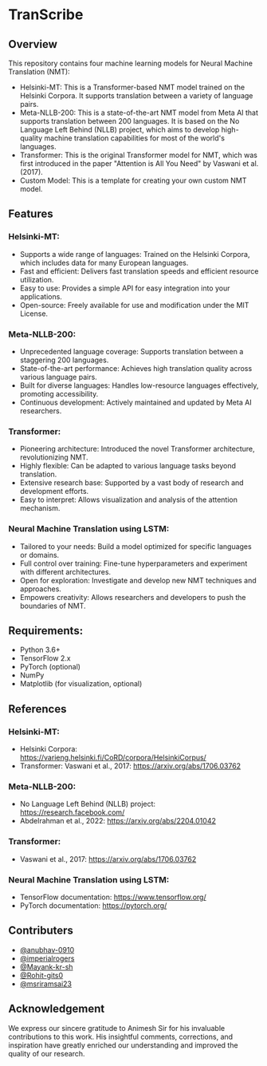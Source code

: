 # TranScribe

## Overview

This repository contains four machine learning models for Neural Machine Translation (NMT):

* Helsinki-MT: This is a Transformer-based NMT model trained on the Helsinki Corpora. It supports translation between a variety of language pairs.
* Meta-NLLB-200: This is a state-of-the-art NMT model from Meta AI that supports translation between 200 languages. It is based on the No Language Left Behind (NLLB) project, which aims to develop high-quality machine translation capabilities for most of the world's languages.
* Transformer: This is the original Transformer model for NMT, which was first introduced in the paper "Attention is All You Need" by Vaswani et al. (2017).
* Custom Model: This is a template for creating your own custom NMT model.

## Features

### Helsinki-MT:

* Supports a wide range of languages: Trained on the Helsinki Corpora, which includes data for many European languages.
* Fast and efficient: Delivers fast translation speeds and efficient resource utilization.
* Easy to use: Provides a simple API for easy integration into your applications.
* Open-source: Freely available for use and modification under the MIT License.

### Meta-NLLB-200:

* Unprecedented language coverage: Supports translation between a staggering 200 languages.
* State-of-the-art performance: Achieves high translation quality across various language pairs.
* Built for diverse languages: Handles low-resource languages effectively, promoting accessibility.
* Continuous development: Actively maintained and updated by Meta AI researchers.
  
### Transformer:

* Pioneering architecture: Introduced the novel Transformer architecture, revolutionizing NMT.
* Highly flexible: Can be adapted to various language tasks beyond translation.
* Extensive research base: Supported by a vast body of research and development efforts.
* Easy to interpret: Allows visualization and analysis of the attention mechanism.
  
### Neural Machine Translation using LSTM:

* Tailored to your needs: Build a model optimized for specific languages or domains.
* Full control over training: Fine-tune hyperparameters and experiment with different architectures.
* Open for exploration: Investigate and develop new NMT techniques and approaches.
* Empowers creativity: Allows researchers and developers to push the boundaries of NMT.
  
## Requirements:

* Python 3.6+
* TensorFlow 2.x
* PyTorch (optional)
* NumPy
* Matplotlib (for visualization, optional)

## References

### Helsinki-MT:
* Helsinki Corpora: https://varieng.helsinki.fi/CoRD/corpora/HelsinkiCorpus/
* Transformer: Vaswani et al., 2017: https://arxiv.org/abs/1706.03762
  
### Meta-NLLB-200:
* No Language Left Behind (NLLB) project: https://research.facebook.com/
* Abdelrahman et al., 2022: https://arxiv.org/abs/2204.01042
  
### Transformer:
* Vaswani et al., 2017: https://arxiv.org/abs/1706.03762
  
### Neural Machine Translation using LSTM:
* TensorFlow documentation: https://www.tensorflow.org/
* PyTorch documentation: https://pytorch.org/

## Contributers

- [@anubhav-0910](https://github.com/anubhav-0910)
- [@imperialrogers](https://github.com/imperialrogers)
- [@Mayank-kr-sh](https://github.com/Mayank-kr-sh)
- [@Rohit-gits0](https://github.com/Rohit-gits0)
- [@msriramsai23](https://github.com/msriramsai23)


## Acknowledgement

We express our sincere gratitude to Animesh Sir for his invaluable contributions to this work. His insightful comments, corrections, and inspiration have greatly enriched our understanding and improved the quality of our research.
